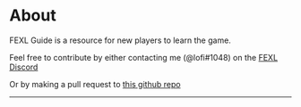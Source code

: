 # About

FEXL Guide is a resource for new players to learn the game.

Feel free to contribute by either contacting me (@lofi#1048) on the [FEXL Discord](https://discord.gg/Jxs6448)

Or by making a pull request to [this github repo](https://github.com/fabricioanciaes/fexl-guide)

---
